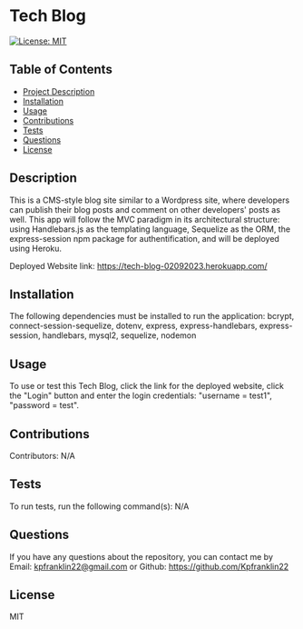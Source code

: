 # Tech Blog
  [![License: MIT](https://img.shields.io/badge/License-MIT-yellow.svg)](https://opensource.org/licenses/MIT)

## Table of Contents
  - [Project Description](#description)
  - [Installation](#installation)
  - [Usage](#usage)
  - [Contributions](#contributions)
  - [Tests](#tests)
  - [Questions](#questions)
  - [License](#license)

## Description
  This is a CMS-style blog site similar to a Wordpress site, where developers can publish their blog posts and comment on other developers' posts as well. This app will follow the MVC paradigm in its architectural structure: using Handlebars.js as the templating language, Sequelize as the ORM, the express-session npm package for authentification, and will be deployed using Heroku.

  Deployed Website link: https://tech-blog-02092023.herokuapp.com/


## Installation 
  The following dependencies must be installed to run the application: bcrypt, connect-session-sequelize, dotenv, express, express-handlebars, express-session, handlebars, mysql2, sequelize, nodemon

## Usage
To use or test this Tech Blog, click the link for the deployed website, click the "Login" button and enter the login credentials: "username = test1", "password = test".

## Contributions
Contributors: N/A

## Tests
To run tests, run the following command(s): N/A

## Questions
If you have any questions about the repository, you can contact me by Email: kpfranklin22@gmail.com or Github: https://github.com/Kpfranklin22


## License
MIT

